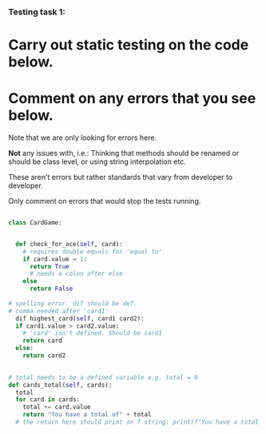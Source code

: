 ### Testing task 1:

# Carry out static testing on the code below.
# Comment on any errors that you see below.

Note that we are only looking for errors here.

**Not** any issues with, i.e.: 
Thinking that methods should be renamed or should be class level, or using string interpolation etc. 

These aren't errors but rather standards that vary from developer to developer. 

Only comment on errors that would stop the tests running.

```python

class CardGame:


  def check_for_ace(self, card):
    # requires double equals for 'equal to'
    if card.value = 1:
      return True
      # needs a colon after else
    else
      return False
   
# spelling error. dif should be def.
# comma needed after 'card1'
  dif highest_card(self, card1 card2):
  if card1.value > card2.value:
    # 'card' isn't defined. Should be card1
    return card
  else:
    return card2
  

# total needs to be a defined variable e.g. total = 0
def cards_total(self, cards):
  total
  for card in cards:
    total += card.value
    return "You have a total of" + total
  # the return here should print an f string: print(f"You have a total of {total}")
```
